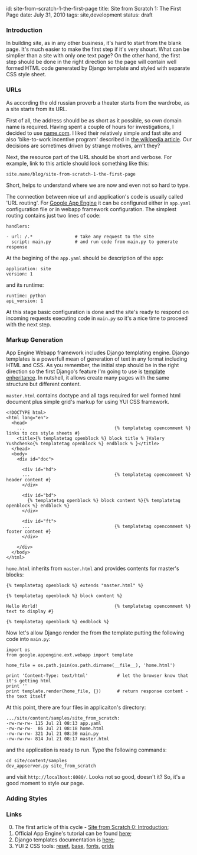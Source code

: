 id:     site-from-scratch-1-the-first-page
title:  Site from Scratch 1: The First Page
date:   July 31, 2010
tags:   site,development
status: draft


### Introduction

In building site, as in any other business, it's hard to start from the blank page.
It's much easier to make the first step if it's very shourt.
What can be simplier than a site with only one text page?
On the other hand, the first step should be done in the right direction
so the page will contain well formed HTML code generated by Django template
and styled with separate CSS style sheet.

### URLs

As according the old russian proverb a theater starts from the wardrobe, as a site starts from its URL.

First of all, the address should be as short as it possible, so own domain name is required.
Having spent a couple of hours for investigations, I decided to use [name.com][name.com].
I liked their relatively simple and fast site and also 'bike-to-work incentive program'
described in [the wikipedia article][name-com-wiki].
Our decisions are sometimes driven by strange motives, arn't they?

Next, the resource part of the URL should be short and verbose.
For example, link to this article should look something like this:

    site.name/blog/site-from-scratch-1-the-first-page

Short, helps to understand where we are now and even not so hard to type.

The connection between nice url and application's code is usually called 'URL routing'.
For [Google App Engine][app-engine] it can be configured either in `app.yaml` configuration file or
in webapp framework configuration.
The simplest routing contains just two lines of code:

    handlers:

    - url: /.*                # take any request to the site
      script: main.py         # and run code from main.py to generate response

At the begining of the `app.yaml` should be description of the app:

    application: site
    version: 1

and its runtime:

    runtime: python
    api_version: 1

At this stage basic configuration is done
and the site's ready to respond on incoming requests executing code in `main.py`
so it's a nice time to proceed with the next step.

### Markup Generation

App Engine Webapp framework includes Django templating engine.
Django templates is a powerfull mean of generation of text in any format including HTML and CSS.
As you remember, the initial step should be in the right direction so
the first Django's feature I'm going to use is [template enheritance][django-template-inheritance].
In nutshell, it allows create many pages with the same structure but different content.

`master.html` contains doctype and all tags required for well formed html document
plus simple grid's markup for using YUI CSS framework.

    <!DOCTYPE html>
    <html lang="en">
      <head>
        ...                                  {% templatetag opencomment %} links to ccs style sheets #}
        <title>{% templatetag openblock %} block title % }Valery Yushchenko{% templatetag openblock %} endblock % }</title>
      </head>
      <body>
        <div id="doc">
    
          <div id="hd">
          ...                                {% templatetag opencomment %} header content #}
          </div>
    
          <div id="bd">
            {% templatetag openblock %} block content %}{% templatetag openblock %} endblock %}
          </div>
    
          <div id="ft">
          ...                                {% templatetag opencomment %} footer content #}
          </div>
    
        </div>
      </body>
    </html>

`home.html` inherits from `master.html` and provides contents for master's blocks:

    {% templatetag openblock %} extends "master.html" %}
    
    {% templatetag openblock %} block content %}

    Hello World!                             {% templatetag opencomment %} text to display #}
    
    {% templatetag openblock %} endblock %}
    
Now let's allow Django render the from the template putting the following code into `main.py`:

    import os
    from google.appengine.ext.webapp import template
    
    home_file = os.path.join(os.path.dirname(__file__), 'home.html')
    
    print 'Content-Type: text/html'           # let the browser know that it's getting html
    print ''
    print template.render(home_file, {})      # return response content - the text itself


At this point, there are four files in applicaiton's directory:

    .../site/content/samples/site_from_scratch:
    -rw-rw-rw- 115 Jul 21 08:13 app.yaml
    -rw-rw-rw-  86 Jul 21 08:18 home.html
    -rw-rw-rw- 321 Jul 21 08:30 main.py
    -rw-rw-rw- 814 Jul 21 08:17 master.html

and the application is ready to run.
Type the following commands:

    cd site/content/samples
    dev_appserver.py site_from_scratch

and visit `http://localhost:8080/`.
Looks not so good, doesn't it? 
So, it's a good moment to style our page.

### Adding Styles


### Links

0. The first article of this cycle - [Site from Scratch 0: Introduction][s0];
1. Official App Engine's tutorial can be found [here][app-engine-tutorial];
2. Django templates documentation is [here][django-doc];
3. YUI 2 CSS tools: [reset][yui-reset], [base][yui-base], [fonts][yui-fonts], [grids][yui-grids]



[name.com]: http://www.name.com "Name.com web site"
[name-com-wiki]:http://en.wikipedia.org/wiki/Name.com "Wiki article about name.com"
[app-engine]: http://appengine.google.com/ "Google App Engine"
[django-template-inheritance]:http://www.djangoproject.com/documentation/0.96/templates/#template-inheritance "Django documentation: template inheritance"

[s0]: /blog/site-from-scratch-0-introduction "The first article about bilding own site"
[app-engine-tutorial]: http://code.google.com/appengine/docs/python/gettingstarted/ "Python App Engine tutorial"
[django-doc]: http://www.djangoproject.com/documentation/0.96/templates/ "Django templates, version 0.96"
[yui-reset]: http://developer.yahoo.com/yui/reset/ "YUI 2 Reset"
[yui-base]: http://developer.yahoo.com/yui/base/ "YUI 2 Base"
[yui-fonts]: http://developer.yahoo.com/yui/fonts/ "YUI 2 Fonts"
[yui-grids]: http://developer.yahoo.com/yui/grids/ "YUI 2 Grids"


